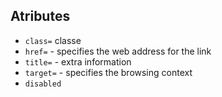 ## Atributes
- `class=` classe
- `href=` - specifies the web address for the link
- `title=` - extra information
- `target=` - specifies the browsing context
- `disabled`